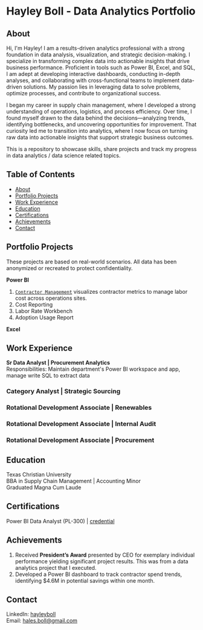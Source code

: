 # Hayley Boll - Data Analytics Portfolio
## About
Hi, I'm Hayley! I am a results-driven analytics professional with a strong foundation in data analysis, visualization, and strategic decision-making. I specialize in transforming complex data into actionable insights that drive business performance. Proficient in tools such as Power BI, Excel, and SQL, I am adept at developing interactive dashboards, conducting in-depth analyses, and collaborating with cross-functional teams to implement data-driven solutions. My passion lies in leveraging data to solve problems, optimize processes, and contribute to organizational success.

​I began my career in supply chain management, where I developed a strong understanding of operations, logistics, and process efficiency. Over time, I found myself drawn to the data behind the decisions—analyzing trends, identifying bottlenecks, and uncovering opportunities for improvement. That curiosity led me to transition into analytics, where I now focus on turning raw data into actionable insights that support strategic business outcomes.

This is a repository to showcase skills, share projects and track my progress in data analytics / data science related topics.

## Table of Contents
  - [About](https://github.com/hayley-boll/Portfolio/blob/main/README.md#about)
  - [Portfolio Projects](https://github.com/hayley-boll/Portfolio/blob/main/README.md#portfolio-projects)
  - [Work Experience](https://github.com/hayley-boll/Portfolio/blob/main/README.md#work-experience)
  - [Education](https://github.com/hayley-boll/Portfolio/blob/main/README.md#education)
  - [Certifications](https://github.com/hayley-boll/Portfolio/blob/main/README.md#certifications)
  - [Achievements](https://github.com/hayley-boll/Portfolio/blob/main/README.md#achievements)
  - [Contact](https://github.com/hayley-boll/Portfolio/blob/main/README.md#contact) 

## Portfolio Projects
These projects are based on real-world scenarios. All data has been anonymized or recreated to protect confidentiality.

**Power BI**
1. [`Contractor Management`](https://github.com/hayley-boll/portfolio/tree/main/contractor-management-analysis#readme) visualizes contractor metrics to manage labor cost across operations sites.
2. Cost Reporting
3. Labor Rate Workbench
4. Adoption Usage Report

**Excel**

## Work Experience
**Sr Data Analyst | Procurement Analytics**  
Responsibilities: Maintain department's Power BI workspace and app, manage write SQL to extract data

### Category Analyst | Strategic Sourcing
### Rotational Development Associate | Renewables
### Rotational Development Associate | Internal Audit
### Rotational Development Associate | Procurement

## Education
Texas Christian University  
BBA in Supply Chain Management | Accounting Minor  
Graduated Magna Cum Laude

## Certifications 
Power BI Data Analyst (PL-300) | [credential](https://learn.microsoft.com/api/credentials/share/en-us/HayleyBoll-3311/8658F20DEE1090EC?sharingId=930A40816E83E437)
## Achievements
1. Received **President’s Award** presented by CEO for exemplary individual performance yielding significant project results. This was from a data analytics project that I executed.  
2. Developed a Power BI dashboard to track contractor spend trends, identifying $4.6M in potential savings within one month.
## Contact
LinkedIn: [hayleyboll](www.linkedin.com/in/hayleyboll)  
Email: hales.boll@gmail.com

